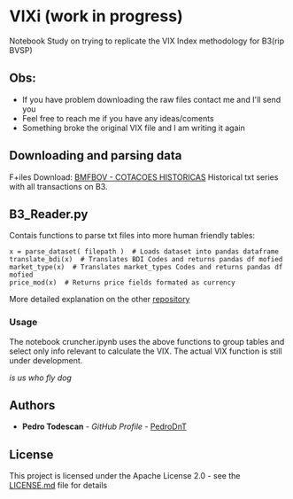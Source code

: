 # VIXi (work in progress)
Notebook Study on trying to replicate the VIX Index methodology for B3(rip BVSP)

## Obs: 
- If you have problem downloading the raw files contact me and I'll send you
- Feel free to reach me if you have any ideas/coments
- Something broke the original VIX file and I am writing it again

## Downloading and parsing data
F+iles Download: [BMFBOV - COTACOES HISTORICAS](http://www.bmfbovespa.com.br/pt_br/servicos/market-data/historico/mercado-a-vista/cotacoes-historicas/)
Historical txt series with all transactions on B3. 

## B3_Reader.py 
Contais functions to parse txt files into more human friendly tables: 

```
x = parse_dataset( filepath )  # Loads dataset into pandas dataframe
translate_bdi(x)  # Translates BDI Codes and returns pandas df mofied
market_type(x)  # Translates market_types Codes and returns pandas df mofied
price_mod(x)  # Returns price fields formated as currency
```
More detailed explanation on the other [repository](https://github.com/PedroDnT/B3)  

### Usage
The notebook cruncher.ipynb uses the above functions to group tables and select only info relevant to calculate the VIX. 
The actual VIX function is still under development. 

*is us who fly dog*

## Authors
* **Pedro Todescan** - *GitHub Profile* - [PedroDnT](https://github.com/PedroDnT)

## License
This project is licensed under the Apache License 2.0 - see the [LICENSE.md](LICENSE.md) file for details
